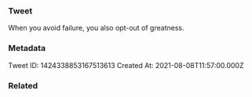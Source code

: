 ### Tweet
When you avoid failure, you also opt-out of greatness.

### Metadata
Tweet ID: 1424338853167513613
Created At: 2021-08-08T11:57:00.000Z

### Related

